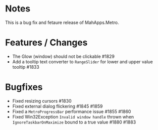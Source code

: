 # Notes

This is a bug fix and fetaure release of MahApps.Metro.

# Features / Changes

- The Glow (window) should not be clickable #1829
- Add a tooltip text converter to `RangeSlider` for lower and upper value tooltip #1833

# Bugfixes

- Fixed resizing cursors #1830
- Fixed external dialog flickering #1845 #1859
- Fixed a `MetroProgressBar` performance issue #1855 #1860
- Fixed Win32Exception `Invalid window handle` thrown when `IgnoreTaskbarOnMaximize` bound to a true value #1880 #1883
